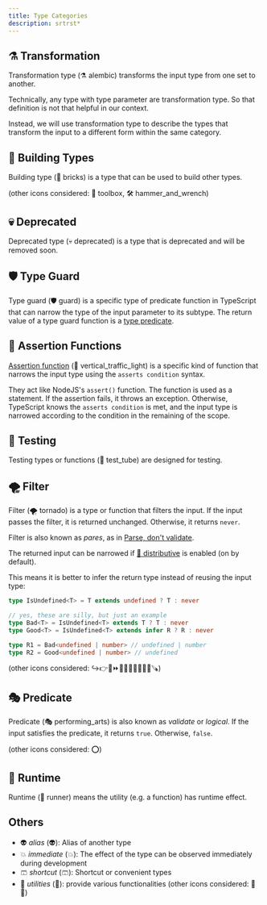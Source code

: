 ```yaml
---
title: Type Categories
description: srtrst*
---
```


## ⚗️ Transformation

Transformation type (⚗️ alembic) transforms the input type from one set to another.

Technically, any type with type parameter are transformation type.
So that definition is not that helpful in our context.

Instead, we will use transformation type to describe the types that transform the input to a different form within the same category.

## 🧱 Building Types

Building type (🧱 bricks) is a type that can be used to build other types.

(other icons considered: 🧰 toolbox, 🛠️ hammer_and_wrench)

## 💀 Deprecated

Deprecated type (💀 deprecated) is a type that is deprecated and will be removed soon.

## 🛡️ Type Guard

Type guard (🛡️ guard) is a specific type of predicate function in TypeScript that can narrow the type of the input parameter to its subtype.
The return value of a type guard function is a [type predicate].

## 🚦 Assertion Functions

[Assertion function] (🚦 vertical_traffic_light) is a specific kind of function that narrows the input type using the `asserts condition` syntax.

They act like NodeJS's `assert()` function. The function is used as a statement.
If the assertion fails, it throws an exception. Otherwise, TypeScript knows the `asserts condition` is met,
and the input type is narrowed according to the condition in the remaining of the scope.

## 🧪 Testing

Testing types or functions (🧪 test_tube) are designed for testing.

## 🌪️ Filter

Filter (🌪️ tornado) is a type or function that filters the input.
If the input passes the filter, it is returned unchanged. Otherwise, it returns `never`.

Filter is also known as *pares*, as in [Parse, don't validate].

The returned input can be narrowed if [🔀 distributive] is enabled (on by default).

This means it is better to infer the return type instead of reusing the input type:

```ts
type IsUndefined<T> = T extends undefined ? T : never

// yes, these are silly, but just an example
type Bad<T> = IsUndefined<T> extends T ? T : never
type Good<T> = IsUndefined<T> extends infer R ? R : never

type R1 = Bad<undefined | number> // undefined | number
type R2 = Good<undefined | number> // undefined
```

(other icons considered: ↪️👉🚋⏩🐾🔑🚪💂🧲🙅‍♂️🪚)

## 🎭 Predicate

Predicate (🎭 performing_arts) is also known as *validate* or *logical*.
If the input satisfies the predicate, it returns `true`. Otherwise, `false`.

(other icons considered: ⭕)

## 🏃 Runtime

Runtime (🏃 runner) means the utility (e.g. a function) has runtime effect.

## Others

- 👽 *alias* (:alien:): Alias of another type
- 💥 *immediate* (:boom:): The effect of the type can be observed immediately during development
- 🩳 *shortcut* (:shorts:): Shortcut or convenient types
- 🦴 *utilities* (:bone:): provide various functionalities (other icons considered: 🔧🔨)

[type predicate]: https://www.typescriptlang.org/docs/handbook/2/narrowing.html#using-type-predicates
[Assertion function]: https://www.typescriptlang.org/docs/handbook/release-notes/typescript-3-7.html#assertion-functions
[Parse, don't validate]: https://lexi-lambda.github.io/blog/2019/11/05/parse-don-t-validate/
[🔀 distributive]: ./type_options.md#🔀-distributive
